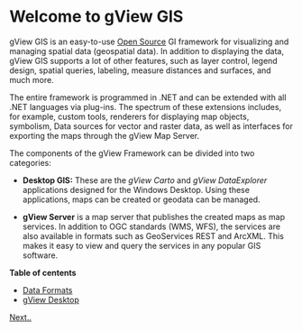 Welcome to gView GIS
====================

gView GIS is an easy-to-use [Open Source](https://github.com/jugstalt/gview5) GI framework for visualizing and managing spatial data (geospatial data). 
In addition to displaying the data, gView GIS supports a lot of other features, such as layer control, legend design, 
spatial queries, labeling, measure distances and surfaces, and much more.

The entire framework is programmed in .NET and can be extended with all .NET languages via plug-ins. The spectrum of these extensions 
includes, for example, custom tools, renderers for displaying map objects, symbolism, 
Data sources for vector and raster data, as well as interfaces for exporting the maps through the gView Map Server. 

The components of the gView Framework can be divided into two categories:

* **Desktop GIS:** These are the *gView Carto* and *gView DataExplorer* applications designed for the Windows Desktop. 
  Using these applications, maps can be created or geodata can be managed.


* **gView Server** is a map server that publishes the created maps as map services.
  In addition to OGC standards (WMS, WFS), the services are also available in formats such as GeoServices REST and ArcXML. This makes it 
  easy to view and query the services in any popular GIS software.

**Table of centents**

* [Data Formats](formats.md)
* [gView Desktop](desktop/index.md)


[Next..](formats.md)